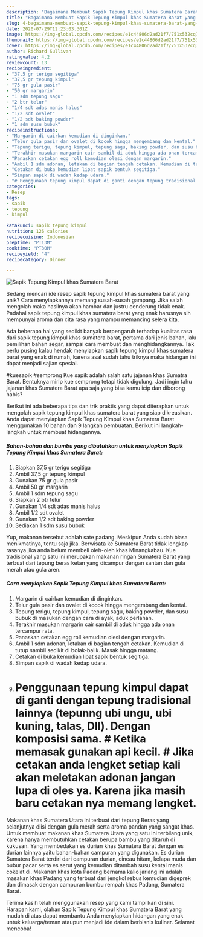 ```yaml
---
description: "Bagaimana Membuat Sapik Tepung Kimpul khas Sumatera Barat yang Sempurna"
title: "Bagaimana Membuat Sapik Tepung Kimpul khas Sumatera Barat yang Sempurna"
slug: 4-bagaimana-membuat-sapik-tepung-kimpul-khas-sumatera-barat-yang-sempurna
date: 2020-07-29T12:23:03.301Z
image: https://img-global.cpcdn.com/recipes/e1c44806d2ad21f7/751x532cq70/sapik-tepung-kimpul-khas-sumatera-barat-foto-resep-utama.jpg
thumbnail: https://img-global.cpcdn.com/recipes/e1c44806d2ad21f7/751x532cq70/sapik-tepung-kimpul-khas-sumatera-barat-foto-resep-utama.jpg
cover: https://img-global.cpcdn.com/recipes/e1c44806d2ad21f7/751x532cq70/sapik-tepung-kimpul-khas-sumatera-barat-foto-resep-utama.jpg
author: Richard Sullivan
ratingvalue: 4.2
reviewcount: 13
recipeingredient:
- "37,5 gr terigu segitiga"
- "37,5 gr tepung kimpul"
- "75 gr gula pasir"
- "50 gr margarin"
- "1 sdm tepung sagu"
- "2 btr telur"
- "1/4 sdt adas manis halus"
- "1/2 sdt ovalet"
- "1/2 sdt baking powder"
- "1 sdm susu bubuk"
recipeinstructions:
- "Margarin di cairkan kemudian di dinginkan."
- "Telur gula pasir dan ovalet di kocok hingga mengembang dan kental."
- "Tepung terigu, tepung kimpul, tepung sagu, baking powder, dan susu bubuk di masukan dengan cara di ayak, aduk perlahan."
- "Terakhir masukan margarin cair sambil di aduk hingga ada onan tercampur rata."
- "Panaskan cetakan egg roll kemudian olesi dengan margarin."
- "Ambil 1 sdm adonan, letakan di bagian tengah cetakan. Kemudian di tutup sambil sedikit di bolak-balik. Masak hingga matang."
- "Cetakan di buka kemudian lipat sapik bentuk segitiga."
- "Simpan sapik di wadah kedap udara."
- "# Penggunaan tepung kimpul dapat di ganti dengan tepung tradisional lainnya (tepunng ubi ungu, ubi kuning, talas, Dll). Dengan komposisi sama. # Ketika memasak gunakan api kecil. # Jika cetakan anda lengket setiap kali akan meletakan adonan jangan lupa di oles ya. Karena jika masih baru cetakan nya memang lengket."
categories:
- Resep
tags:
- sapik
- tepung
- kimpul

katakunci: sapik tepung kimpul 
nutrition: 126 calories
recipecuisine: Indonesian
preptime: "PT13M"
cooktime: "PT30M"
recipeyield: "4"
recipecategory: Dinner

---
```



![Sapik Tepung Kimpul khas Sumatera Barat](https://img-global.cpcdn.com/recipes/e1c44806d2ad21f7/751x532cq70/sapik-tepung-kimpul-khas-sumatera-barat-foto-resep-utama.jpg)

Sedang mencari ide resep sapik tepung kimpul khas sumatera barat yang unik? Cara menyiapkannya memang susah-susah gampang. Jika salah mengolah maka hasilnya akan hambar dan justru cenderung tidak enak. Padahal sapik tepung kimpul khas sumatera barat yang enak harusnya sih mempunyai aroma dan cita rasa yang mampu memancing selera kita.

Ada beberapa hal yang sedikit banyak berpengaruh terhadap kualitas rasa dari sapik tepung kimpul khas sumatera barat, pertama dari jenis bahan, lalu pemilihan bahan segar, sampai cara membuat dan menghidangkannya. Tak perlu pusing kalau hendak menyiapkan sapik tepung kimpul khas sumatera barat yang enak di rumah, karena asal sudah tahu triknya maka hidangan ini dapat menjadi sajian spesial.

#kuesapik #semprong Kue sapik adalah salah satu jajanan khas Sumatra Barat. Bentuknya mirip kue semprong tetapi tidak digulung. Jadi ingin tahu jajanan khas Sumatera Barat apa saja yang bisa kamu icip dan diborong habis?


Berikut ini ada beberapa tips dan trik praktis yang dapat diterapkan untuk mengolah sapik tepung kimpul khas sumatera barat yang siap dikreasikan. Anda dapat menyiapkan Sapik Tepung Kimpul khas Sumatera Barat menggunakan 10 bahan dan 9 langkah pembuatan. Berikut ini langkah-langkah untuk membuat hidangannya.

<!--inarticleads1-->

##### Bahan-bahan dan bumbu yang dibutuhkan untuk menyiapkan Sapik Tepung Kimpul khas Sumatera Barat:

1. Siapkan 37,5 gr terigu segitiga
1. Ambil 37,5 gr tepung kimpul
1. Gunakan 75 gr gula pasir
1. Ambil 50 gr margarin
1. Ambil 1 sdm tepung sagu
1. Siapkan 2 btr telur
1. Gunakan 1/4 sdt adas manis halus
1. Ambil 1/2 sdt ovalet
1. Gunakan 1/2 sdt baking powder
1. Sediakan 1 sdm susu bubuk


Yup, makanan tersebut adalah sate padang. Meskipun Anda sudah biasa menikmatinya, tentu saja jika. Berwisata ke Sumatera Barat tidak lengkap rasanya jika anda belum membeli oleh-oleh khas Minangkabau. Kue tradisional yang satu ini merupakan makanan ringan Sumatera Barat yang terbuat dari tepung beras ketan yang dicampur dengan santan dan gula merah atau gula aren. 

<!--inarticleads2-->

##### Cara menyiapkan Sapik Tepung Kimpul khas Sumatera Barat:

1. Margarin di cairkan kemudian di dinginkan.
1. Telur gula pasir dan ovalet di kocok hingga mengembang dan kental.
1. Tepung terigu, tepung kimpul, tepung sagu, baking powder, dan susu bubuk di masukan dengan cara di ayak, aduk perlahan.
1. Terakhir masukan margarin cair sambil di aduk hingga ada onan tercampur rata.
1. Panaskan cetakan egg roll kemudian olesi dengan margarin.
1. Ambil 1 sdm adonan, letakan di bagian tengah cetakan. Kemudian di tutup sambil sedikit di bolak-balik. Masak hingga matang.
1. Cetakan di buka kemudian lipat sapik bentuk segitiga.
1. Simpan sapik di wadah kedap udara.
1. # Penggunaan tepung kimpul dapat di ganti dengan tepung tradisional lainnya (tepunng ubi ungu, ubi kuning, talas, Dll). Dengan komposisi sama. # Ketika memasak gunakan api kecil. # Jika cetakan anda lengket setiap kali akan meletakan adonan jangan lupa di oles ya. Karena jika masih baru cetakan nya memang lengket.


Makanan khas Sumatera Utara ini terbuat dari tepung Beras yang selanjutnya diisi dengan gula merah serta aroma pandan yang sangat khas. Untuk membuat makanan khas Sumatera Utara yang satu ini terbilang unik, karena hanya membutuhkan cetakan berupa bambu yang ditaruh di kukusan. Yang membedakan es durian khas Sumatera Barat dengan es durian lainnya yaitu bahan-bahan campuran yang digunakan. Es durian Sumatera Barat terdiri dari campuran durian, cincau hitam, kelapa muda dan bubur pacar serta es serut yang kemudian ditambah susu kental manis cokelat di. Makanan khas kota Padang bernama kalio jariang ini adalah masakan khas Padang yang terbuat dari jengkol rebus kemudian digeprek dan dimasak dengan campuran bumbu rempah khas Padang, Sumatera Barat. 

Terima kasih telah menggunakan resep yang kami tampilkan di sini. Harapan kami, olahan Sapik Tepung Kimpul khas Sumatera Barat yang mudah di atas dapat membantu Anda menyiapkan hidangan yang enak untuk keluarga/teman ataupun menjadi ide dalam berbisnis kuliner. Selamat mencoba!

